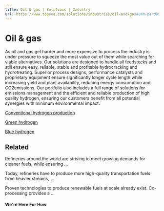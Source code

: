 ```yaml
---
title: Oil & gas | Solutions | Industry
url: https://www.topsoe.com/solutions/industries/oil-and-gas#u4m-pardot-form
---
```


# Oil & gas

As oil and gas get harder and more expensive to process the industry is under pressure to squeeze the most value out of them while searching for viable alternatives. Our solutions are designed to handle all feedstocks and still ensure easy, reliable, stable and profitable hydrocracking and hydrotreating. Superior process designs, performance catalysts and proprietary equipment ensure significantly longer cycle length while increasing yield and plant availability, reducing energy consumption and CO2emissions. Our portfolio also includes a full range of solutions for emissions management and the efficient and reliable production of high quality hydrogen, ensuring our customers benefit from all potential synergies with minimum environmental impact.

[Conventional hydrogen production](/processes/hydrogen)

[Green hydrogen](/processes/green-hydrogen)

[Blue hydrogen](/blue-hydrogen)

## Related

Refineries around the world are striving to meet growing demands for cleaner fuels, while ensuring ...

Today, refineries have to produce more high-quality transportation fuels from heavier streams, ...

Proven technologies to produce renewable fuels at scale already exist. Co-processing provides a ...

#### We're Here For How